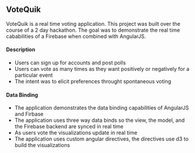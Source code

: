 ## VoteQuik

VoteQuik is a real time voting application. This project was built over the course of a 2 day
hackathon. The goal was to demonstrate the real time cababilities of a Firebase
when combined with AngularJS. 

#### Description
* Users can sign up for accounts and post polls
* Users can vote as many times as they want positively or negatively for a particular event
* The intent was to elicit preferences throught spontaneous voting

#### Data Binding
* The application demonstrates the data binding capabilities of AngularJS and Firbase
* The application uses three way data binds so the view, the model, and the Firebase backend are synced in real time
* As users vote the visualizations update in real time
* The application uses custom angular directives, the directives use d3 to build the visualizations